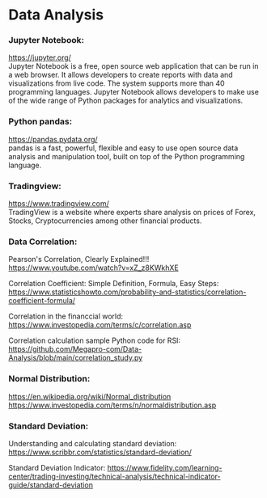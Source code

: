 # Data Analysis

### Jupyter Notebook:  
https://jupyter.org/  
Jupyter Notebook is a free, open source web application that can be run in a web browser. It allows developers to create reports with data and visualizations from live code. The system supports more than 40 programming languages. Jupyter Notebook allows developers to make use of the wide range of Python packages for analytics and visualizations. 

### Python pandas:  
https://pandas.pydata.org/  
pandas is a fast, powerful, flexible and easy to use open source data analysis and manipulation tool,
built on top of the Python programming language.

### Tradingview:  
https://www.tradingview.com/  
TradingView is a website where experts share analysis on prices of Forex, Stocks, Cryptocurrencies among other financial products.

### Data Correlation:  

Pearson's Correlation, Clearly Explained!!!  
https://www.youtube.com/watch?v=xZ_z8KWkhXE

Correlation Coefficient: Simple Definition, Formula, Easy Steps:  
https://www.statisticshowto.com/probability-and-statistics/correlation-coefficient-formula/

Correlation in the financcial world:  
https://www.investopedia.com/terms/c/correlation.asp  

Correlation calculation sample Python code for RSI:  
https://github.com/Megapro-com/Data-Analysis/blob/main/correlation_study.py

### Normal Distribution:

https://en.wikipedia.org/wiki/Normal_distribution  
https://www.investopedia.com/terms/n/normaldistribution.asp

### Standard Deviation:

Understanding and calculating standard deviation:
https://www.scribbr.com/statistics/standard-deviation/

Standard Deviation Indicator:
https://www.fidelity.com/learning-center/trading-investing/technical-analysis/technical-indicator-guide/standard-deviation
